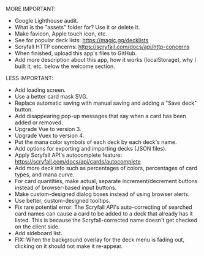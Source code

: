 MORE IMPORTANT:

- Google Lighthouse audit.
- What is the "assets" folder for? Use it or delete it.
- Make favicon, Apple touch icon, etc.
- See for popular deck lists: https://magic.gg/decklists
- Scryfall HTTP concerns: https://scryfall.com/docs/api/http-concerns
- When finished, upload this app's files to GitHub.
- Add more description about this app, how it works (localStorage), why I built it, etc. below the welcome section.

LESS IMPORTANT:

- Add loading screen.
- Use a better card mask SVG.
- Replace automatic saving with manual saving and adding a "Save deck" button.
- Add disappearing pop-up messages that say when a card has been added or removed.
- Upgrade Vue to version 3.
- Upgrade Vuex to version 4.
- Put the mana color symbols of each deck by each deck's name.
- Add options for exporting and importing decks (JSON files).
- Apply Scryfall API's autocomplete feature: https://scryfall.com/docs/api/cards/autocomplete
- Add more deck info such as percentages of colors, percentages of card types, and mana curve.
- For card quantities, make actual, separate increment/decrement buttons instead of browser-based input buttons.
- Make custom-designed dialog boxes instead of using browser alerts.
- Use better, custom-designed tooltips.
- Fix rare potential error: The Scryfall API's auto-correcting of searched card names can cause a card to be added to a deck that already has it listed. This is because the Scryfall-corrected name doesn't get checked on the client side.
- Add sideboard list.
- FIX: When the background overlay for the deck menu is fading out, clicking on it should not make it re-appear.